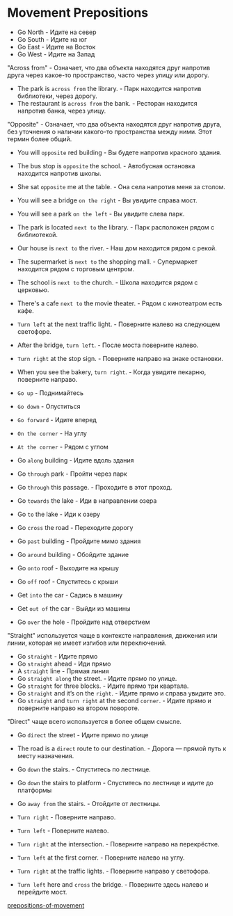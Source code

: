 # Movement Prepositions

- Go North - Идите на север
- Go South - Идите на юг
- Go East - Идите на Восток
- Go West - Идите на Запад

"Across from" - Означает, что два объекта находятся друг напротив друга через какое-то пространство, часто через улицу или дорогу.

- The park is `across from` the library. - Парк находится напротив библиотеки, через дорогу.
- The restaurant is `across from` the bank. - Ресторан находится напротив банка, через улицу.

"Opposite" - Означает, что два объекта находятся друг напротив друга, без уточнения о наличии какого-то пространства между ними. Этот термин более общий.

- You will `opposite` red building - Вы будете напротив красного здания.
- The bus stop is `opposite` the school. - Автобусная остановка находится напротив школы.
- She sat `opposite` me at the table. - Она села напротив меня за столом.

- You will see a bridge `on the right` - Вы увидите справа мост. 
- You will see a park `on the left` - Вы увидите слева парк. 
- The park is located `next to` the library. - Парк расположен рядом с библиотекой.
- Our house is `next to` the river. - Наш дом находится рядом с рекой.
- The supermarket is `next to` the shopping mall. - Супермаркет находится рядом с торговым центром.
- The school is `next to` the church. - Школа находится рядом с церковью.
- There's a cafe `next to` the movie theater. - Рядом с кинотеатром есть кафе.
- `Turn left` at the next traffic light. - Поверните налево на следующем светофоре.
- After the bridge, `turn left`. - После моста поверните налево.
- `Turn right` at the stop sign. - Поверните направо на знаке остановки.
- When you see the bakery, `turn right`. - Когда увидите пекарню, поверните направо.
- `Go up`  - Поднимайтесь
- `Go down`  - Опуститься
- `Go forward` - Идите вперед 
- `On the corner` - На углу
- `At the corner` - Рядом с углом
 
- Go `along` building - Идите вдоль здания
- Go `through` park - Пройти через парк
- Go `through` this passage. - Проходите в этот проход.
- Go `towards` the lake - Иди в направлении озера
- Go `to` the lake - Иди к озеру
- Go `cross` the road - Переходите дорогу
- Go `past` building - Пройдите мимо здания
- Go `around` building - Обойдите здание
- Go `onto` roof - Выходите на крышу
- Go `off` roof - Спуститесь с крыши
- Get `into` the car - Садись в машину
- Get `out of` the car - Выйди из машины
- Go `over` the hole - Пройдите над отверстием

"Straight" используется чаще в контексте направления, движения или линии, которая не имеет изгибов или переключений. 

- Go `straight` - Идите прямо
- Go `straight` ahead - Иди прямо 
- A `straight` line - Прямая линия
- Go `straight along` the street. - Идите прямо по улице.
- Go `straight` for three blocks. - Идите прямо три квартала.
- Go `straight` and it’s on the `right`. - Идите прямо и справа увидите это.
- Go `straight` and `turn right` at the second `corner`. - Идите прямо и поверните направо на втором повороте.

"Direct" чаще всего используется в более общем смысле.

- Go `direct` the street - Идите прямо по улице
- The road is a `direct` route to our destination. - Дорога — прямой путь к месту назначения.


- Go `down` the stairs. - Спуститесь по лестнице.
- Go `down` the stairs to platform - Спуститесь по лестнице и идите до платформы
- Go `away from` the stairs. - Отойдите от лестницы.


- `Turn right` - Поверните направо.
- `Turn left` - Поверните налево.
- `Turn right` at the intersection. - Поверните направо на перекрёстке.
- `Turn left` at the first corner. - Поверните налево на углу.
- `Turn right` at the traffic lights. - Поверните направо у светофора.
- `Turn left` here and `cross` the bridge. - Поверните здесь налево и перейдите мост.


[prepositions-of-movement](https://wordwall.net/es-es/community/prepositions-of-movement)
